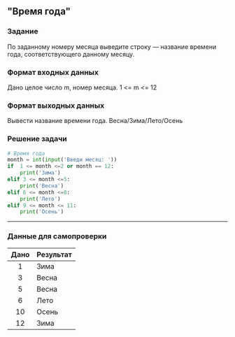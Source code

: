 ## "Время года"

### Задание

По заданному номеру месяца выведите строку — название времени года, соответствующего данному месяцу.

### Формат входных данных

Дано целое число m, номер месяца. 1 <= m <= 12

### Формат выходных данных

Вывести название времени года. Весна/Зима/Лето/Осень

### Решение задачи

```python
# Время года
month = int(input('Введи месяц: '))
if  1 <= month <=2 or month == 12:
    print('Зима')
elif 3 <= month <=5:
    print('Весна')
elif 6 <= month <=8:
    print('Лето')
elif 9 <= month <= 11:
    print('Осень')
```

---

### Данные для самопроверки

| Дано | Результат |
| :---: | --- |
|    1    | Зима |
|    3    | Весна  |
|    5    | Весна  |
|    6    | Лето  |
|    10    | Осень  |
|    12    | Зима  |
